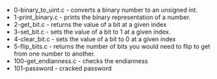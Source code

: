 * 0-binary_to_uint.c - converts a binary number to an unsigned int.
* 1-print_binary.c - prints the binary representation of a number.
* 2-get_bit.c - returns the value of a bit at a given index
* 3-set_bit.c - sets the value of a bit to 1 at a given index.
* 4-clear_bit.c - sets the value of a bit to 0 at a given index
* 5-flip_bits.c - returns the number of bits you would need to flip to get from one number to another.
* 100-get_endianness.c -  checks the endianness
* 101-password - cracked password
